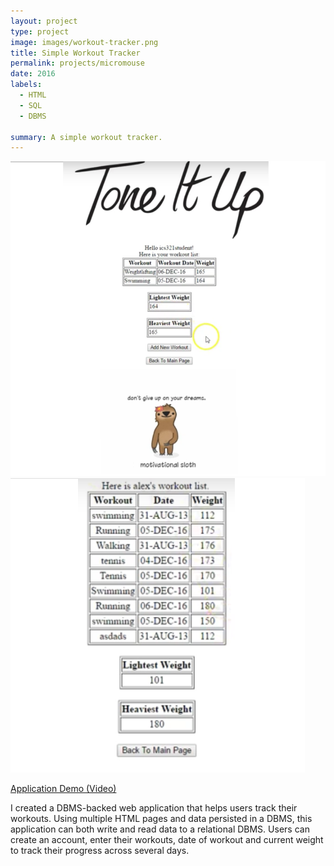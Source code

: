 ```yaml
---
layout: project
type: project
image: images/workout-tracker.png
title: Simple Workout Tracker
permalink: projects/micromouse
date: 2016
labels:
  - HTML
  - SQL
  - DBMS
  
summary: A simple workout tracker.
---
```


<div class="ui small rounded images">
  <img class="ui image" src="../images/workout-tracker1.png">
  <img class="ui image" src="../images/workout-tracker2.png"> 
</div>

[Application Demo (Video)](https://youtu.be/Y55aI77Opms)


I created a DBMS-backed web application that helps users track their workouts. Using multiple HTML pages and data persisted in a DBMS, this application can both write and read data to a relational DBMS. Users can create an account, enter their workouts, date of workout and current weight to track their progress across several days. 



